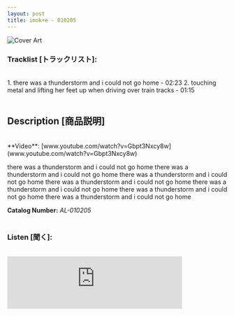 ```yaml
---
layout: post
title: imok+e - 010205
---
```


![Cover Art]({{site.baseurl}}/assets/images/010205-Cover.jpg)


### Tracklist [トラックリスト]:
<br/>
1. there was a thunderstorm and i could not go home - 02:23
2. touching metal and lifting her feet up when driving over train tracks - 01:15 <br/><br/>

## Description [商品説明]
<br/>
**Video**: [www.youtube.com/watch?v=Gbpt3Nxcy8w](www.youtube.com/watch?v=Gbpt3Nxcy8w)

there was a thunderstorm and i could not go home
there was a thunderstorm and i could not go home
there was a thunderstorm and i could not go home
there was a thunderstorm and i could not go home
there was a thunderstorm and i could not go home
there was a thunderstorm and i could not go home
there was a thunderstorm and i could not go home

**Catalog Number:** _AL-010205_ <br/><br/>

### Listen [聞く]:
<br/>
<iframe style="border: 0; width: 400px; height: 120px;" src="https://bandcamp.com/EmbeddedPlayer/album=1358317190/size=large/bgcol=ffffff/linkcol=333333/tracklist=false/artwork=small/transparent=true/" seamless><a href="https://angellips.bandcamp.com/album/010205">010205 by imok+e</a></iframe>

<br/><br/>
